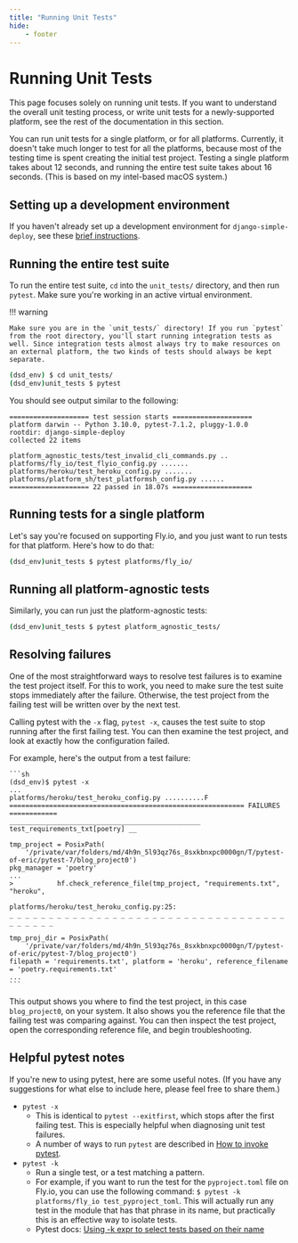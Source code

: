 ```yaml
---
title: "Running Unit Tests"
hide:
    - footer
---
```


# Running Unit Tests

This page focuses solely on running unit tests. If you want to understand the overall unit testing process, or write unit tests for a newly-supported platform, see the rest of the documentation in this section.

You can run unit tests for a single platform, or for all platforms. Currently, it doesn't take much longer to test for all the platforms, because most of the testing time is spent creating the initial test project. Testing a single platform takes about 12 seconds, and running the entire test suite takes about 16 seconds. (This is based on my intel-based macOS system.)

## Setting up a development environment

If you haven't already set up a development environment for `django-simple-deploy`, see these [brief instructions](../../contributing/development_environment/).

## Running the entire test suite

To run the entire test suite, `cd` into the `unit_tests/` directory, and then run `pytest`. Make sure you're working in an active virtual environment.

!!! warning

    Make sure you are in the `unit_tests/` directory! If you run `pytest` from the root directory, you'll start running integration tests as well. Since integration tests almost always try to make resources on an external platform, the two kinds of tests should always be kept separate.

```sh
(dsd_env) $ cd unit_tests/
(dsd_env)unit_tests $ pytest
```

You should see output similar to the following:

```
==================== test session starts ====================
platform darwin -- Python 3.10.0, pytest-7.1.2, pluggy-1.0.0
rootdir: django-simple-deploy
collected 22 items

platform_agnostic_tests/test_invalid_cli_commands.py ..
platforms/fly_io/test_flyio_config.py .......
platforms/heroku/test_heroku_config.py .......
platforms/platform_sh/test_platformsh_config.py ......
==================== 22 passed in 18.07s ====================
```

## Running tests for a single platform

Let's say you're focused on supporting Fly.io, and you just want to run tests for that platform. Here's how to do that:

```sh
(dsd_env)unit_tests $ pytest platforms/fly_io/
```

## Running all platform-agnostic tests

Similarly, you can run just the platform-agnostic tests:

```sh
(dsd_env)unit_tests $ pytest platform_agnostic_tests/
```

## Resolving failures

One of the most straightforward ways to resolve test failures is to examine the test project itself. For this to work, you need to make sure the test suite stops immediately after the failure. Otherwise, the test project from the failing test will be written over by the next test.

Calling pytest with the `-x` flag, `pytest -x`, causes the test suite to stop running after the first failing test. You can then examine the test project, and look at exactly how the configuration failed.

For example, here's the output from a test failure:

    ```sh
    (dsd_env)$ pytest -x
    ...
    platforms/heroku/test_heroku_config.py ..........F
    =========================================================== FAILURES ============
    ________________________________________________ test_requirements_txt[poetry] __

    tmp_project = PosixPath(
        '/private/var/folders/md/4h9n_5l93qz76s_8sxkbnxpc0000gn/T/pytest-of-eric/pytest-7/blog_project0')
    pkg_manager = 'poetry'
    ...
    >           hf.check_reference_file(tmp_project, "requirements.txt", "heroku",

    platforms/heroku/test_heroku_config.py:25:
    _ _ _ _ _ _ _ _ _ _ _ _ _ _ _ _ _ _ _ _ _ _ _ _ _ _ _ _ _ _ _ _ _ _ _ _ _ _ _ _ _

    tmp_proj_dir = PosixPath(
        '/private/var/folders/md/4h9n_5l93qz76s_8sxkbnxpc0000gn/T/pytest-of-eric/pytest-7/blog_project0')
    filepath = 'requirements.txt', platform = 'heroku', reference_filename = 'poetry.requirements.txt'
    ...
    ```

This output shows you where to find the test project, in this case `blog_project0`, on your system. It also shows you the reference file that the failing test was comparing against. You can then inspect the test project, open the corresponding reference file, and begin troubleshooting.

## Helpful pytest notes

If you're new to using pytest, here are some useful notes. (If you have any suggestions for what else to include here, please feel free to share them.)

- `pytest -x`
    - This is identical to `pytest --exitfirst`, which stops after the first failing test. This is especially helpful when diagnosing unit test failures.
    - A number of ways to run `pytest` are described in [How to invoke pytest](https://docs.pytest.org/en/latest/how-to/usage.html).
- `pytest -k`
    - Run a single test, or a test matching a pattern.
    - For example, if you want to run the test for the `pyproject.toml` file on Fly.io, you can use the following command: `$ pytest -k platforms/fly_io test_pyproject_toml`. This will actually run any test in the module that has that phrase in its name, but practically this is an effective way to isolate tests.
    - Pytest docs: [Using -k expr to select tests based on their name](https://docs.pytest.org/en/latest/example/markers.html#using-k-expr-to-select-tests-based-on-their-name)
